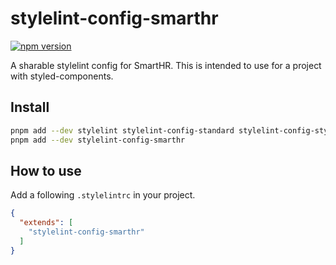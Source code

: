 # stylelint-config-smarthr

[![npm version](https://badge.fury.io/js/stylelint-config-smarthr.svg)](https://badge.fury.io/js/stylelint-config-smarthr)

A sharable stylelint config for SmartHR.
This is intended to use for a project with styled-components.

## Install

```sh
pnpm add --dev stylelint stylelint-config-standard stylelint-config-styled-components postcss-styled-syntax // install peerDependencies
pnpm add --dev stylelint-config-smarthr
```

## How to use

Add a following `.stylelintrc` in your project.

```json
{
  "extends": [
    "stylelint-config-smarthr"
  ]
}
```
